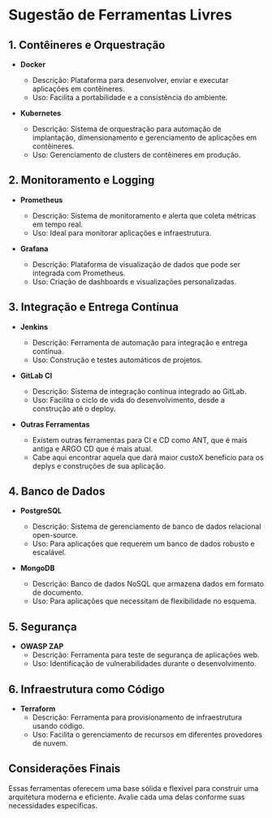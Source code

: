 # Sugestão de Ferramentas Livres

## 1. Contêineres e Orquestração
- **Docker**
  - Descrição: Plataforma para desenvolver, enviar e executar aplicações em contêineres.
  - Uso: Facilita a portabilidade e a consistência do ambiente.

- **Kubernetes**
  - Descrição: Sistema de orquestração para automação de implantação, dimensionamento e gerenciamento de aplicações em contêineres.
  - Uso: Gerenciamento de clusters de contêineres em produção.

## 2. Monitoramento e Logging
- **Prometheus**
  - Descrição: Sistema de monitoramento e alerta que coleta métricas em tempo real.
  - Uso: Ideal para monitorar aplicações e infraestrutura.

- **Grafana**
  - Descrição: Plataforma de visualização de dados que pode ser integrada com Prometheus.
  - Uso: Criação de dashboards e visualizações personalizadas.

## 3. Integração e Entrega Contínua
- **Jenkins**
  - Descrição: Ferramenta de automação para integração e entrega contínua.
  - Uso: Construção e testes automáticos de projetos.

- **GitLab CI**
  - Descrição: Sistema de integração contínua integrado ao GitLab.
  - Uso: Facilita o ciclo de vida do desenvolvimento, desde a construção até o deploy.
- **Outras Ferramentas**
  - Existem outras ferramentas para CI e CD como ANT, que é mais antiga e ARGO CD que é mais atual.
  - Cabe aqui encontrar aquela que dará maior custoX benefício para os deplys e construções de sua aplicação.
## 4. Banco de Dados
- **PostgreSQL**
  - Descrição: Sistema de gerenciamento de banco de dados relacional open-source.
  - Uso: Para aplicações que requerem um banco de dados robusto e escalável.

- **MongoDB**
  - Descrição: Banco de dados NoSQL que armazena dados em formato de documento.
  - Uso: Para aplicações que necessitam de flexibilidade no esquema.

## 5. Segurança
- **OWASP ZAP**
  - Descrição: Ferramenta para teste de segurança de aplicações web.
  - Uso: Identificação de vulnerabilidades durante o desenvolvimento.

## 6. Infraestrutura como Código
- **Terraform**
  - Descrição: Ferramenta para provisionamento de infraestrutura usando código.
  - Uso: Facilita o gerenciamento de recursos em diferentes provedores de nuvem.

## Considerações Finais
Essas ferramentas oferecem uma base sólida e flexível para construir uma arquitetura moderna e eficiente. Avalie cada uma delas conforme suas necessidades específicas.
